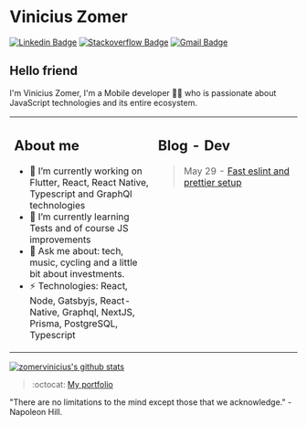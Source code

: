 # Vinicius Zomer
[![Linkedin Badge](https://img.shields.io/badge/-viniciuszomer-blue?style=flat-square&logo=Linkedin&logoColor=white&link=https://www.linkedin.com/in/vinicius-m-dias/)](https://www.linkedin.com/in/vinicius-zomer/)
[![Stackoverflow Badge](https://img.shields.io/badge/-Stackoverflow-4CA143?style=flat-square&logo=Stackoverflow&logoColor=white&link=https://stackoverflow.com/users/9555899/vinicius-zomer)](https://stackoverflow.com/users/9555899/vinicius-zomer)
[![Gmail Badge](https://img.shields.io/badge/-vinicius.zomer123@gmail.com-c14438?style=flat-square&logo=Gmail&logoColor=white&link=mailto:viniciusimpulse@gmail.com)](mailto:vinicius.zomer123@gmail.com)

## Hello friend
I'm Vinicius Zomer, I'm a Mobile developer 👨‍💻 who is passionate about JavaScript technologies and its entire ecosystem. 

<table><tr><td valign="top" width="49%">

## About me

- 🔭 I’m currently working on Flutter, React, React Native, Typescript and GraphQl technologies
- 🌱 I’m currently learning Tests and of course JS improvements
- 💬 Ask me about: tech, music, cycling and a little bit about investments.
-  ⚡ Technologies: React, Node, Gatsbyjs, React-Native, Graphql, NextJS, Prisma, PostgreSQL, Typescript

</td><td valign="top" width="49%">
  
## Blog - Dev

> May 29 - [Fast eslint and prettier setup](https://viniciuszomer.tech/eslint-prettier-fast-setup)

</td></tr></table>

[![zomervinicius's github stats](https://github-readme-stats.vercel.app/api?username=ZomerVinicius)](https://github.com/zomervinicius/github-readme-stats)

> :octocat: [My portfolio](https://viniciuszomer.tech/)

"There are no limitations to the mind except those that we acknowledge." -Napoleon Hill.

